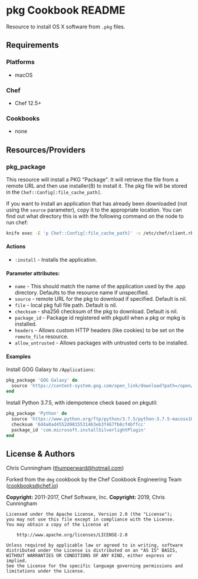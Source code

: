 # pkg Cookbook README

Resource to install OS X software from `.pkg` files.

## Requirements

### Platforms

-   macOS

### Chef

-   Chef 12.5+

### Cookbooks

-   none

## Resources/Providers

### pkg_package

This resource will install a PKG "Package". It will retrieve the file from a
remote URL and then use installer(8) to install it. The pkg file will be stored
in the `Chef::Config[:file_cache_path]`.

If you want to install an application that has already been downloaded (not
using the `source` parameter), copy it to the appropriate location. You can
find out what directory this is with the following command on the node to run
chef:

```bash
knife exec -E 'p Chef::Config[:file_cache_path]' -c /etc/chef/client.rb
```

#### Actions

-   `:install` - Installs the application.

#### Parameter attributes:

-   `name` - This should match the name of the application used by the .app
    directory. Defaults to the resource name if unspecified.
-   `source` - remote URL for the pkg to download if specified. Default is nil.
-   `file` - local pkg full file path. Default is nil.
-   `checksum` - sha256 checksum of the pkg to download. Default is nil.
-   `package_id` - Package id registered with pkgutil when a pkg or mpkg is
    installed.
-   `headers` - Allows custom HTTP headers (like cookies) to be set on the
    `remote_file` resource.
-   `allow_untrusted` - Allows packages with untrusted certs to be installed.

#### Examples

Install GOG Galaxy to `/Applications`:

```ruby
pkg_package 'GOG Galaxy' do
  source 'https://content-system.gog.com/open_link/download?path=/open/galaxy/client/galaxy_client_2.0.9.137.pkg'
end
```

Install Python 3.7.5, with idempotence check based on pkgutil:

```ruby
pkg_package 'Python' do
  source 'https://www.python.org/ftp/python/3.7.5/python-3.7.5-macosx10.9.pkg'
  checksum '6d4a0ad4552d9815531463eb3f467fb8cf4bffcc'
  package_id 'com.microsoft.installSilverlightPlugin'
end
```

## License & Authors

Chris Cunningham ([thumperward@hotmail.com](mailto:thumperward@hotmail.com))

Forked from the `dmg` cookbook by the Chef Cookbook Engineering Team
([cookbooks@chef.io](mailto:cookbooks@chef.io))

**Copyright:** 2011-2017, Chef Software, Inc.
**Copyright:** 2019, Chris Cunningham

```
Licensed under the Apache License, Version 2.0 (the "License");
you may not use this file except in compliance with the License.
You may obtain a copy of the License at

    http://www.apache.org/licenses/LICENSE-2.0

Unless required by applicable law or agreed to in writing, software
distributed under the License is distributed on an "AS IS" BASIS,
WITHOUT WARRANTIES OR CONDITIONS OF ANY KIND, either express or implied.
See the License for the specific language governing permissions and
limitations under the License.
```
